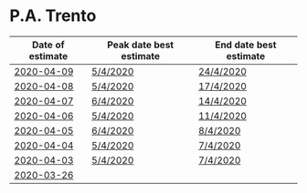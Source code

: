 # P.A. Trento

|Date of estimate|Peak date best estimate|End date best estimate|
|----|----|----|
|[2020-04-09](2020-04-09/README.md)|[5/4/2020](2020-04-09/COVID-19_p.a._trento_j7_2020-04-09.md)|[24/4/2020](2020-04-09/COVID-19_p.a._trento_j7_2020-04-09.md)|
|[2020-04-08](2020-04-08/README.md)|[5/4/2020](2020-04-08/COVID-19_p.a._trento_j7_2020-04-08.md)|[17/4/2020](2020-04-08/COVID-19_p.a._trento_j7_2020-04-08.md)|
|[2020-04-07](2020-04-07/README.md)|[6/4/2020](2020-04-07/COVID-19_p.a._trento_j7_2020-04-07.md)|[14/4/2020](2020-04-07/COVID-19_p.a._trento_j7_2020-04-07.md)|
|[2020-04-06](2020-04-06/README.md)|[5/4/2020](2020-04-06/COVID-19_p.a._trento_j7_2020-04-06.md)|[11/4/2020](2020-04-06/COVID-19_p.a._trento_j7_2020-04-06.md)|
|[2020-04-05](2020-04-05/README.md)|[6/4/2020](2020-04-05/COVID-19_p.a._trento_j7_2020-04-05.md)|[8/4/2020](2020-04-05/COVID-19_p.a._trento_j8_2020-04-05.md)|
|[2020-04-04](2020-04-04/README.md)|[5/4/2020](2020-04-04/COVID-19_p.a._trento_j7_2020-04-04.md)|[7/4/2020](2020-04-04/COVID-19_p.a._trento_j7_2020-04-04.md)|
|[2020-04-03](2020-04-03/README.md)|[5/4/2020](2020-04-03/COVID-19_p.a._trento_j7_2020-04-03.md)|[7/4/2020](2020-04-03/COVID-19_p.a._trento_j7_2020-04-03.md)|
|[2020-03-26](2020-03-26/README.md)|[](2020-03-26/)|[](2020-03-26/)|
